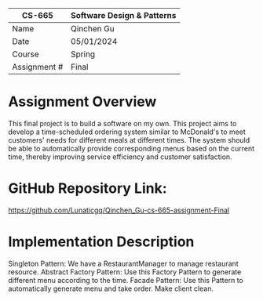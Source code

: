 
| CS-665       | Software Design & Patterns |
|--------------|----------------------------|
| Name         | Qinchen Gu                 |
| Date         | 05/01/2024                 |
| Course       | Spring                     |
| Assignment # | Final                      |

# Assignment Overview
This final project is to build a software on my own. This project aims to develop a time-scheduled ordering system similar to McDonald's to meet customers' needs for different meals at different times. The system should be able to automatically provide corresponding menus based on the current time, thereby improving service efficiency and customer satisfaction.

# GitHub Repository Link:
https://github.com/Lunaticgq/Qinchen_Gu-cs-665-assignment-Final

# Implementation Description 
Singleton Pattern: We have a RestaurantManager to manage restaurant resource.
Abstract Factory Pattern: Use this Factory Pattern to generate different menu according to the time.
Facade Pattern: Use this Pattern to automatically generate menu and take order. Make client clean.

